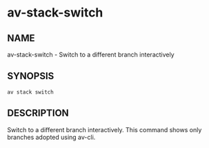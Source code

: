 # av-stack-switch

## NAME

av-stack-switch - Switch to a different branch interactively

## SYNOPSIS

```synopsis
av stack switch
```

## DESCRIPTION

Switch to a different branch interactively. This command shows only branches
adopted using av-cli.
